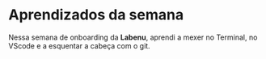 # Aprendizados da semana
   Nessa semana de onboarding da **Labenu**, aprendi a mexer no Terminal, no VScode e a esquentar a cabeça com o git.